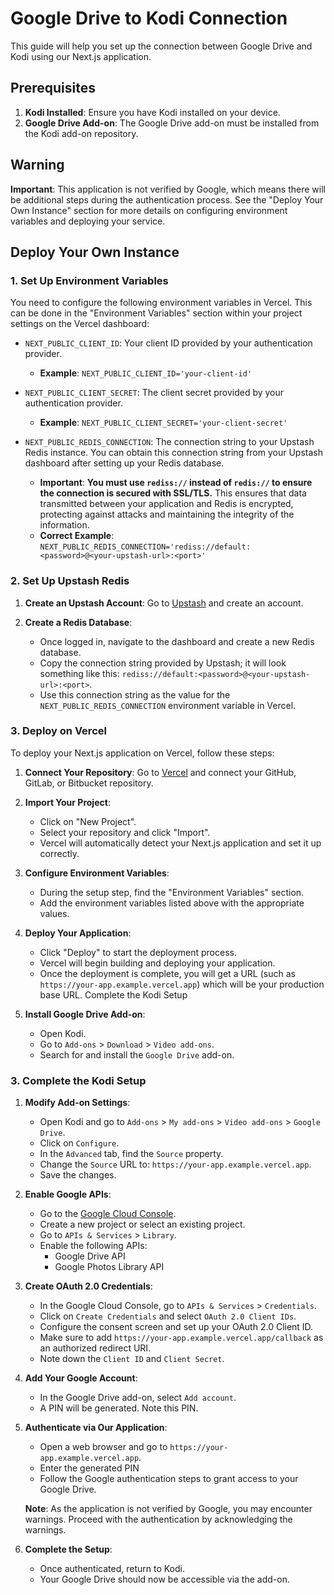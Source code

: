 # Google Drive to Kodi Connection

This guide will help you set up the connection between Google Drive and Kodi using our Next.js application.

## Prerequisites

1. **Kodi Installed**: Ensure you have Kodi installed on your device.
2. **Google Drive Add-on**: The Google Drive add-on must be installed from the Kodi add-on repository.

## Warning

**Important**: This application is not verified by Google, which means there will be additional steps during the authentication process. See the "Deploy Your Own Instance" section for more details on configuring environment variables and deploying your service.

## Deploy Your Own Instance
### 1. Set Up Environment Variables

You need to configure the following environment variables in Vercel. This can be done in the "Environment Variables" section within your project settings on the Vercel dashboard:

- `NEXT_PUBLIC_CLIENT_ID`: Your client ID provided by your authentication provider.
  - **Example**: `NEXT_PUBLIC_CLIENT_ID='your-client-id'`
  
- `NEXT_PUBLIC_CLIENT_SECRET`: The client secret provided by your authentication provider.
  - **Example**: `NEXT_PUBLIC_CLIENT_SECRET='your-client-secret'`

- `NEXT_PUBLIC_REDIS_CONNECTION`: The connection string to your Upstash Redis instance. You can obtain this connection string from your Upstash dashboard after setting up your Redis database.
  - **Important**: **You must use `rediss://` instead of `redis://` to ensure the connection is secured with SSL/TLS.** This ensures that data transmitted between your application and Redis is encrypted, protecting against attacks and maintaining the integrity of the information.
  - **Correct Example**: `NEXT_PUBLIC_REDIS_CONNECTION='rediss://default:<password>@<your-upstash-url>:<port>'`


### 2. Set Up Upstash Redis

1. **Create an Upstash Account**: Go to [Upstash](https://upstash.com/) and create an account.

2. **Create a Redis Database**:
   - Once logged in, navigate to the dashboard and create a new Redis database.
   - Copy the connection string provided by Upstash; it will look something like this: `rediss://default:<password>@<your-upstash-url>:<port>`.
   - Use this connection string as the value for the `NEXT_PUBLIC_REDIS_CONNECTION` environment variable in Vercel.

### 3. Deploy on Vercel

To deploy your Next.js application on Vercel, follow these steps:

1. **Connect Your Repository**: Go to [Vercel](https://vercel.com/) and connect your GitHub, GitLab, or Bitbucket repository.

2. **Import Your Project**:
   - Click on "New Project".
   - Select your repository and click "Import".
   - Vercel will automatically detect your Next.js application and set it up correctly.

3. **Configure Environment Variables**:
   - During the setup step, find the "Environment Variables" section.
   - Add the environment variables listed above with the appropriate values.

4. **Deploy Your Application**:
   - Click "Deploy" to start the deployment process.
   - Vercel will begin building and deploying your application.
   - Once the deployment is complete, you will get a URL (such as `https://your-app.example.vercel.app`) which will be your production base URL.
      Complete the Kodi Setup
5. **Install Google Drive Add-on**:
    - Open Kodi.
    - Go to `Add-ons` > `Download` > `Video add-ons`.
    - Search for and install the `Google Drive` add-on.

### 3. Complete the Kodi Setup

1. **Modify Add-on Settings**:
    - Open Kodi and go to `Add-ons` > `My add-ons` > `Video add-ons` > `Google Drive`.
    - Click on `Configure`.
    - In the `Advanced` tab, find the `Source` property.
    - Change the `Source` URL to: `https://your-app.example.vercel.app`.
    - Save the changes.

2. **Enable Google APIs**:
    - Go to the [Google Cloud Console](https://console.cloud.google.com/).
    - Create a new project or select an existing project.
    - Go to `APIs & Services` > `Library`.
    - Enable the following APIs:
        - Google Drive API
        - Google Photos Library API

3. **Create OAuth 2.0 Credentials**:
    - In the Google Cloud Console, go to `APIs & Services` > `Credentials`.
    - Click on `Create Credentials` and select `OAuth 2.0 Client IDs`.
    - Configure the consent screen and set up your OAuth 2.0 Client ID.
    - Make sure to add `https://your-app.example.vercel.app/callback` as an authorized redirect URI.
    - Note down the `Client ID` and `Client Secret`.

4. **Add Your Google Account**:
    - In the Google Drive add-on, select `Add account`.
    - A PIN will be generated. Note this PIN.

5. **Authenticate via Our Application**:
    - Open a web browser and go to `https://your-app.example.vercel.app`.
    - Enter the generated PIN
    - Follow the Google authentication steps to grant access to your Google Drive.

    **Note**: As the application is not verified by Google, you may encounter warnings. Proceed with the authentication by acknowledging the warnings.

6. **Complete the Setup**:
    - Once authenticated, return to Kodi.
    - Your Google Drive should now be accessible via the add-on.
